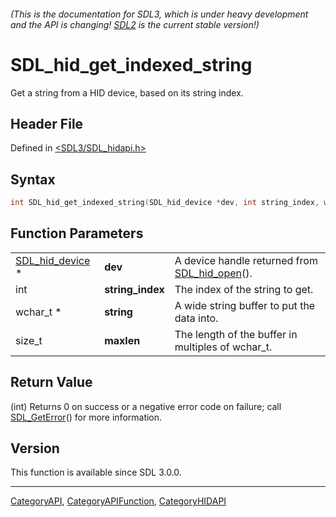 ###### (This is the documentation for SDL3, which is under heavy development and the API is changing! [SDL2](https://wiki.libsdl.org/SDL2/) is the current stable version!)
# SDL_hid_get_indexed_string

Get a string from a HID device, based on its string index.

## Header File

Defined in [<SDL3/SDL_hidapi.h>](https://github.com/libsdl-org/SDL/blob/main/include/SDL3/SDL_hidapi.h)

## Syntax

```c
int SDL_hid_get_indexed_string(SDL_hid_device *dev, int string_index, wchar_t *string, size_t maxlen);
```

## Function Parameters

|                                    |                  |                                                               |
| ---------------------------------- | ---------------- | ------------------------------------------------------------- |
| [SDL_hid_device](SDL_hid_device) * | **dev**          | A device handle returned from [SDL_hid_open](SDL_hid_open)(). |
| int                                | **string_index** | The index of the string to get.                               |
| wchar_t *                          | **string**       | A wide string buffer to put the data into.                    |
| size_t                             | **maxlen**       | The length of the buffer in multiples of wchar_t.             |

## Return Value

(int) Returns 0 on success or a negative error code on failure; call
[SDL_GetError](SDL_GetError)() for more information.

## Version

This function is available since SDL 3.0.0.

----
[CategoryAPI](CategoryAPI), [CategoryAPIFunction](CategoryAPIFunction), [CategoryHIDAPI](CategoryHIDAPI)

